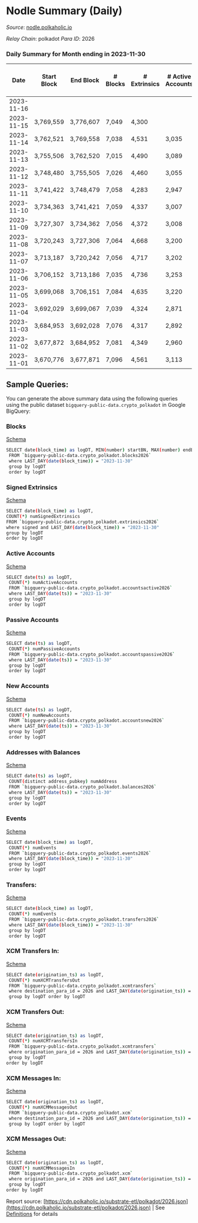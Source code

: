 # Nodle Summary (Daily)

_Source_: [nodle.polkaholic.io](https://nodle.polkaholic.io)

*Relay Chain*: polkadot
*Para ID*: 2026



### Daily Summary for Month ending in 2023-11-30


| Date    | Start Block | End Block | # Blocks | # Extrinsics | # Active Accounts | # Passive Accounts | # New Accounts | # Addresses | # Events  | # Transfers ($USD) | # XCM Transfers In ($USD) | # XCM Transfers Out ($USD) | # XCM In | # XCM Out | Issues |
|---------|-------------|-----------|----------|--------------|-------------------|--------------------|----------------|-------------|-----------|--------------------|---------------------------|----------------------------|----------|-----------|--------|
| 2023-11-16 |  |  |  |  |  |  |  |  |  |   |   |   |  |  |  |
| 2023-11-15 | 3,769,559 | 3,776,607 | 7,049 | 4,300 |  |  |  |  | 198,277 | 156,005 ($1,192.38) |   |   |  | 1 |  |
| 2023-11-14 | 3,762,521 | 3,769,558 | 7,038 | 4,531 | 3,035 | 29,088 | 563 | 855,281 | 200,873 | 156,917  |   |   |  |  |  |
| 2023-11-13 | 3,755,506 | 3,762,520 | 7,015 | 4,490 | 3,089 | 29,417 | 549 | 854,726 | 200,639 | 157,311  |   |   |  |  |  |
| 2023-11-12 | 3,748,480 | 3,755,505 | 7,026 | 4,460 | 3,055 | 29,054 |  | 854,185 | 195,020 | 151,653 ($2,848.80) |   |   |  |  |  |
| 2023-11-11 | 3,741,422 | 3,748,479 | 7,058 | 4,283 | 2,947 | 28,371 | 586 | 853,588 | 195,503 | 153,084  |   |   |  | 1 |  |
| 2023-11-10 | 3,734,363 | 3,741,421 | 7,059 | 4,337 | 3,007 | 28,641 | 512 | 853,007 | 196,344 | 153,892  |   |   | 1 | 1 |  |
| 2023-11-09 | 3,727,307 | 3,734,362 | 7,056 | 4,372 | 3,008 | 28,832 | 480 | 852,498 | 198,679 | 155,820  |   |   |  |  |  |
| 2023-11-08 | 3,720,243 | 3,727,306 | 7,064 | 4,668 | 3,200 | 28,561 |  | 852,028 | 199,475 | 154,892  |   |   |  |  |  |
| 2023-11-07 | 3,713,187 | 3,720,242 | 7,056 | 4,717 | 3,202 | 28,927 | 606 | 851,503 | 201,581 | 155,246  |   |   |  |  |  |
| 2023-11-06 | 3,706,152 | 3,713,186 | 7,035 | 4,736 | 3,253 | 29,077 | 519 | 850,911 | 200,520 | 155,174  |   |   |  |  |  |
| 2023-11-05 | 3,699,068 | 3,706,151 | 7,084 | 4,635 | 3,220 | 28,582 | 576 | 850,430 | 194,655 | 149,753 ($609.26) |   |   |  |  |  |
| 2023-11-04 | 3,692,029 | 3,699,067 | 7,039 | 4,324 | 2,871 | 27,981 | 640 | 849,878 | 190,794 | 147,435  |   |   |  |  |  |
| 2023-11-03 | 3,684,953 | 3,692,028 | 7,076 | 4,317 | 2,892 | 28,673 | 504 | 849,242 | 193,591 | 150,875  |   |   |  |  |  |
| 2023-11-02 | 3,677,872 | 3,684,952 | 7,081 | 4,349 | 2,960 | 29,249 | 603 | 848,746 | 199,668 | 156,912  |   |   |  | 1 |  |
| 2023-11-01 | 3,670,776 | 3,677,871 | 7,096 | 4,561 | 3,113 | 29,540 | 551 | 848,144 | 204,016 | 159,603  |   |   |  |  |  |

## Sample Queries:
You can generate the above summary data using the following queries using the public dataset `bigquery-public-data.crypto_polkadot` in Google BigQuery:


### Blocks 

[Schema](https://github.com/colorfulnotion/substrate-etl/blob/main/schema/blocks.json)

```bash
SELECT date(block_time) as logDT, MIN(number) startBN, MAX(number) endBN, COUNT(*) numBlocks 
 FROM `bigquery-public-data.crypto_polkadot.blocks2026`  
 where LAST_DAY(date(block_time)) = "2023-11-30" 
 group by logDT 
 order by logDT
```

### Signed Extrinsics 

[Schema](https://github.com/colorfulnotion/substrate-etl/blob/main/schema/extrinsics.json)

```bash
SELECT date(block_time) as logDT, 
COUNT(*) numSignedExtrinsics 
FROM `bigquery-public-data.crypto_polkadot.extrinsics2026`  
where signed and LAST_DAY(date(block_time)) = "2023-11-30" 
group by logDT 
order by logDT
```

### Active Accounts 

[Schema](https://github.com/colorfulnotion/substrate-etl/blob/main/schema/accountsactive.json)

```bash
SELECT date(ts) as logDT, 
 COUNT(*) numActiveAccounts 
 FROM `bigquery-public-data.crypto_polkadot.accountsactive2026` 
 where LAST_DAY(date(ts)) = "2023-11-30" 
 group by logDT 
 order by logDT
```

### Passive Accounts 

[Schema](https://github.com/colorfulnotion/substrate-etl/blob/main/schema/accountspassive.json)

```bash
SELECT date(ts) as logDT, 
 COUNT(*) numPassiveAccounts 
 FROM `bigquery-public-data.crypto_polkadot.accountspassive2026` 
 where LAST_DAY(date(ts)) = "2023-11-30" 
 group by logDT 
 order by logDT
```

### New Accounts 

[Schema](https://github.com/colorfulnotion/substrate-etl/blob/main/schema/accountsnew.json)

```bash
SELECT date(ts) as logDT, 
 COUNT(*) numNewAccounts 
 FROM `bigquery-public-data.crypto_polkadot.accountsnew2026` 
 where LAST_DAY(date(ts)) = "2023-11-30" 
 group by logDT
 order by logDT
```

### Addresses with Balances 

[Schema](https://github.com/colorfulnotion/substrate-etl/blob/main/schema/balances.json)

```bash
SELECT date(ts) as logDT,
 COUNT(distinct address_pubkey) numAddress 
 FROM `bigquery-public-data.crypto_polkadot.balances2026` 
 where LAST_DAY(date(ts)) = "2023-11-30" 
 group by logDT 
 order by logDT
```

### Events 

[Schema](https://github.com/colorfulnotion/substrate-etl/blob/main/schema/events.json)

```bash
SELECT date(block_time) as logDT, 
 COUNT(*) numEvents 
 FROM `bigquery-public-data.crypto_polkadot.events2026` 
 where LAST_DAY(date(block_time)) = "2023-11-30" 
 group by logDT 
 order by logDT
```

### Transfers:

[Schema](https://github.com/colorfulnotion/substrate-etl/blob/main/schema/transfers.json)

```bash
SELECT date(block_time) as logDT, 
 COUNT(*) numEvents 
 FROM `bigquery-public-data.crypto_polkadot.transfers2026` 
 where LAST_DAY(date(block_time)) = "2023-11-30" 
 group by logDT 
 order by logDT
```

### XCM Transfers In: 

[Schema](https://github.com/colorfulnotion/substrate-etl/blob/main/schema/xcmtransfers.json)

```bash
SELECT date(origination_ts) as logDT, 
 COUNT(*) numXCMTransfersOut 
 FROM `bigquery-public-data.crypto_polkadot.xcmtransfers` 
 where destination_para_id = 2026 and LAST_DAY(date(origination_ts)) = "2023-11-30" 
 group by logDT order by logDT
```

### XCM Transfers Out: 

[Schema](https://github.com/colorfulnotion/substrate-etl/blob/main/schema/xcmtransfers.json)

```bash
SELECT date(origination_ts) as logDT, 
 COUNT(*) numXCMTransfersIn 
 FROM `bigquery-public-data.crypto_polkadot.xcmtransfers` 
 where origination_para_id = 2026 and LAST_DAY(date(origination_ts)) = "2023-11-30" 
 group by logDT 
order by logDT
```

### XCM Messages In: 

[Schema](https://github.com/colorfulnotion/substrate-etl/blob/main/schema/xcm.json)

```bash
SELECT date(origination_ts) as logDT, 
 COUNT(*) numXCMMessagesOut 
 FROM `bigquery-public-data.crypto_polkadot.xcm` 
 where destination_para_id = 2026 and LAST_DAY(date(origination_ts)) = "2023-11-30" 
 group by logDT order by logDT
```

### XCM Messages Out: 

[Schema](https://github.com/colorfulnotion/substrate-etl/blob/main/schema/xcm.json)

```bash
SELECT date(origination_ts) as logDT, 
 COUNT(*) numXCMMessagesIn 
 FROM `bigquery-public-data.crypto_polkadot.xcm` 
 where origination_para_id = 2026 and LAST_DAY(date(origination_ts)) = "2023-11-30" 
 group by logDT 
order by logDT
```


Report source: [https://cdn.polkaholic.io/substrate-etl/polkadot/2026.json](https://cdn.polkaholic.io/substrate-etl/polkadot/2026.json) | See [Definitions](/DEFINITIONS.md) for details
